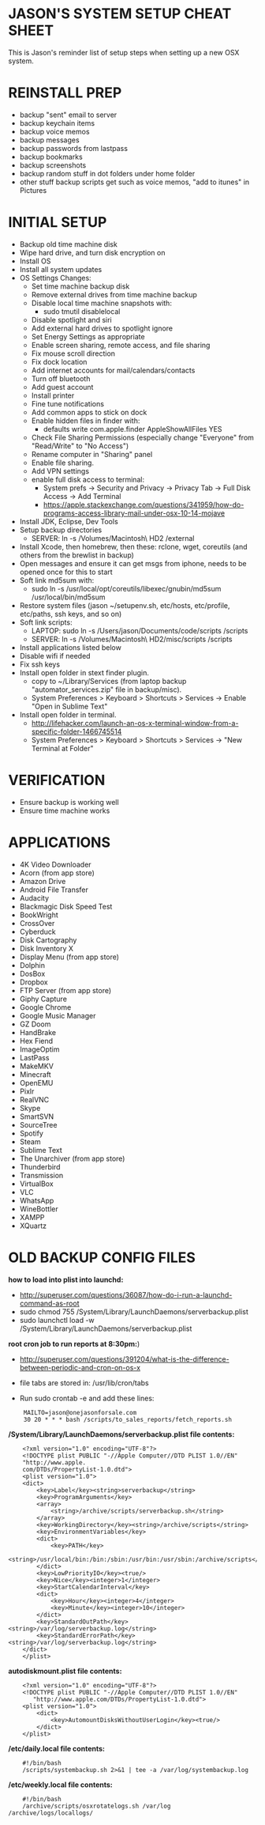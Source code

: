 JASON'S SYSTEM SETUP CHEAT SHEET
================================

This is Jason's reminder list of setup steps when setting up a new OSX system.

REINSTALL PREP
=============
  * backup "sent" email to server
  * backup keychain items
  * backup voice memos
  * backup messages
  * backup passwords from lastpass
  * backup bookmarks
  * backup screenshots
  * backup random stuff in dot folders under home folder
  * other stuff backup scripts get such as voice memos, "add to itunes" in Pictures

INITIAL SETUP
=============

  * Backup old time machine disk
  * Wipe hard drive, and turn disk encryption on
  * Install OS 
  * Install all system updates
  * OS Settings Changes:
    * Set time machine backup disk
    * Remove external drives from time machine backup
    * Disable local time machine snapshots with:
      * sudo tmutil disablelocal
    * Disable spotlight and siri
    * Add external hard drives to spotlight ignore
    * Set Energy Settings as appropriate
    * Enable screen sharing, remote access, and file sharing
    * Fix mouse scroll direction
    * Fix dock location
    * Add internet accounts for mail/calendars/contacts
    * Turn off bluetooth
    * Add guest account
    * Install printer
    * Fine tune notifications
    * Add common apps to stick on dock
    * Enable hidden files in finder with:
      * defaults write com.apple.finder AppleShowAllFiles YES
    * Check File Sharing Permissions (especially change "Everyone" from "Read/Write" to "No Access")
    * Rename computer in "Sharing" panel
    * Enable file sharing.
    * Add VPN settings
    * enable full disk access to terminal:
      * System prefs -> Security and Privacy -> Privacy Tab -> Full Disk Access -> Add Terminal
      * https://apple.stackexchange.com/questions/341959/how-do-programs-access-library-mail-under-osx-10-14-mojave
  * Install JDK, Eclipse, Dev Tools
  * Setup backup directories 
    * SERVER: ln -s /Volumes/Macintosh\ HD2 /external
  * Install Xcode, then homebrew, then these: rclone, wget, coreutils (and others from the brewlist in backup)
  * Open messages and ensure it can get msgs from iphone, needs to be opened once for this to start
  * Soft link md5sum with:
    * sudo ln -s /usr/local/opt/coreutils/libexec/gnubin/md5sum /usr/local/bin/md5sum
  * Restore system files (jason ~/setupenv.sh, etc/hosts, etc/profile, etc/paths, ssh keys, and so on)
  * Soft link scripts:
  	* LAPTOP: sudo ln -s /Users/jason/Documents/code/scripts /scripts
  	* SERVER: ln -s /Volumes/Macintosh\ HD2/misc/scripts /scripts
  * Install applications listed below
  * Disable wifi if needed
  * Fix ssh keys
  * Install open folder in stext finder plugin. 
    * copy to ~/Library/Services (from laptop backup "automator_services.zip" file in backup/misc).
    * System Preferences > Keyboard > Shortcuts > Services -> Enable "Open in Sublime Text"
  * Install open folder in terminal.
    * http://lifehacker.com/launch-an-os-x-terminal-window-from-a-specific-folder-1466745514
    * System Preferences > Keyboard > Shortcuts > Services -> "New Terminal at Folder"

VERIFICATION
============
  * Ensure backup is working well
  * Ensure time machine works

APPLICATIONS
============

  * 4K Video Downloader
  * Acorn (from app store)
  * Amazon Drive
  * Android File Transfer
  * Audacity
  * Blackmagic Disk Speed Test
  * BookWright
  * CrossOver
  * Cyberduck
  * Disk Cartography
  * Disk Inventory X
  * Display Menu (from app store)
  * Dolphin
  * DosBox
  * Dropbox
  * FTP Server (from app store)
  * Giphy Capture
  * Google Chrome
  * Google Music Manager
  * GZ Doom
  * HandBrake
  * Hex Fiend
  * ImageOptim
  * LastPass
  * MakeMKV
  * Minecraft  
  * OpenEMU  
  * Pixlr
  * RealVNC
  * Skype
  * SmartSVN
  * SourceTree
  * Spotify
  * Steam
  * Sublime Text
  * The Unarchiver (from app store)
  * Thunderbird
  * Transmission
  * VirtualBox
  * VLC
  * WhatsApp
  * WineBottler
  * XAMPP
  * XQuartz

OLD BACKUP CONFIG FILES
=======================

**how to load into plist into launchd:**
 * http://superuser.com/questions/36087/how-do-i-run-a-launchd-command-as-root
 * sudo chmod 755 /System/Library/LaunchDaemons/serverbackup.plist
 * sudo launchctl load -w /System/Library/LaunchDaemons/serverbackup.plist

**root cron job to run reports at 8:30pm:**)
 * http://superuser.com/questions/391204/what-is-the-difference-between-periodic-and-cron-on-os-x
 * file tabs are stored in: /usr/lib/cron/tabs
 * Run sudo crontab -e and add these lines:

		MAILTO=jason@onejasonforsale.com
		30 20 * * * bash /scripts/to_sales_reports/fetch_reports.sh

**/System/Library/LaunchDaemons/serverbackup.plist file contents:**

		<?xml version="1.0" encoding="UTF-8"?>
		<!DOCTYPE plist PUBLIC "-//Apple Computer//DTD PLIST 1.0//EN"
		"http://www.apple.
		com/DTDs/PropertyList-1.0.dtd">
		<plist version="1.0">
		<dict>  
			<key>Label</key><string>serverbackup</string>
			<key>ProgramArguments</key>
			<array> 
				<string>/archive/scripts/serverbackup.sh</string>
			</array>
			<key>WorkingDirectory</key><string>/archive/scripts</string>
			<key>EnvironmentVariables</key>
			<dict>
				<key>PATH</key>
				<string>/usr/local/bin:/bin:/sbin:/usr/bin:/usr/sbin:/archive/scripts</string>
			</dict>
			<key>LowPriorityIO</key><true/>
			<key>Nice</key><integer>1</integer>
			<key>StartCalendarInterval</key>
			<dict>  
				<key>Hour</key><integer>4</integer>
				<key>Minute</key><integer>10</integer>
			</dict>
			<key>StandardOutPath</key><string>/var/log/serverbackup.log</string>
			<key>StandardErrorPath</key><string>/var/log/serverbackup.log</string>
		</dict>
		</plist>

**autodiskmount.plist file contents:**

		<?xml version="1.0" encoding="UTF-8"?>
		<!DOCTYPE plist PUBLIC "-//Apple Computer//DTD PLIST 1.0//EN" 
		   "http://www.apple.com/DTDs/PropertyList-1.0.dtd">
		<plist version="1.0">
			<dict>
			    <key>AutomountDisksWithoutUserLogin</key><true/>
			</dict>
		</plist>

**/etc/daily.local file contents:**

		#!/bin/bash
		/scripts/systembackup.sh 2>&1 | tee -a /var/log/systembackup.log

**/etc/weekly.local file contents:**

		#!/bin/bash
		/archive/scripts/osxrotatelogs.sh /var/log /archive/logs/locallogs/